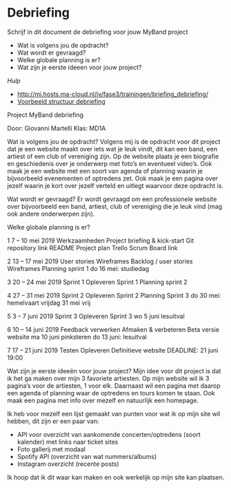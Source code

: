 # Debriefing

Schrijf in dit document de debriefing voor jouw MyBand project

* Wat is volgens jou de opdracht?
* Wat wordt er gevraagd?
* Welke globale planning is er?
* Wat zijn je eerste ideeen voor jouw project?

*Hulp*
* http://mi.hosts.ma-cloud.nl/iv/fase3/trainingen/briefing_debriefing/
* [Voorbeeld structuur debriefing](http://members.quicknet.nl/p.devries1/OpzetDebriefing.pdf)

Project MyBand debriefing

Door: Giovanni Martelli
Klas: MD1A

Wat is volgens jou de opdracht?
Volgens mij is de opdracht voor dit project dat je een website maakt over iets wat je leuk vindt, dit kan een band, een artiest of een club of vereniging zijn. Op de website plaats je een biografie en geschiedenis over je onderwerp met foto’s en eventueel video’s. Ook maak je een website met een soort van agenda of planning waarin je bijvoorbeeld evenementen of optredens zet. Ook maak je een pagina over jezelf waarin je kort over jezelf verteld en uitlegt waarvoor deze opdracht is.

Wat wordt er gevraagd?
Er wordt gevraagd om een professionele website over bijvoorbeeld een band, artiest, club of vereniging die je leuk vind (mag ook andere onderwerpen zijn).


Welke globale planning is er?
	
1	7 – 10 mei 2019
        Werkzaamheden
	Project briefing & kick-start
	Git repository link README Project plan Trello Scrum Board link
	
2       13 – 17 mei 2019
	User stories
        Wireframes
	Backlog / user stories
        Wireframes Planning sprint 1
	do 16 mei: studiedag 

3	20 – 24 mei 2019
	Sprint 1
	Opleveren Sprint 1 Planning sprint 2
	
4	27 – 31 mei 2019
	Sprint 2
	Opleveren Sprint 2 Planning Sprint 3
	do 30 mei: hemelvaart vrijdag 31 mei vrij

5	3 – 7 juni 2019
	Sprint 3
	Opleveren Sprint 3
	wo 5 juni lesuitval

6	10 – 14 juni 2019
	Feedback verwerken Afmaken & verbeteren
	Beta versie website
	ma 10 juni pinksteren do 13 juni: lesuitval

7	17 – 21 juni 2019
	Testen Opleveren
	Definitieve website
	DEADLINE: 21 juni 19:00



Wat zijn je eerste ideeën voor jouw project?
Mijn idee voor dit project is dat ik het ga maken over mijn 3 favoriete artiesten.
Op mijn website wil ik 3 pagina’s voor de artiesten, 1 voor elk. Daarnaast wil een pagina met daarop een agenda of planning waar de optredens en tours komen te staan. Ook maak een pagina met info over mezelf en natuurlijk een homepage.

Ik heb voor mezelf een lijst gemaakt van punten voor wat ik op mijn site wil hebben, dit zijn er een paar van:

-	API voor overzicht van aankomende concerten/optredens (soort kalender) met links naar ticket sites
-	Foto gallerij met modaal
-	Spotify API (overzicht van wat nummers/albums)
-	Instagram overzicht (recente posts)

Ik hoop dat ik dit waar kan maken en ook werkelijk op mijn site kan plaatsen.





